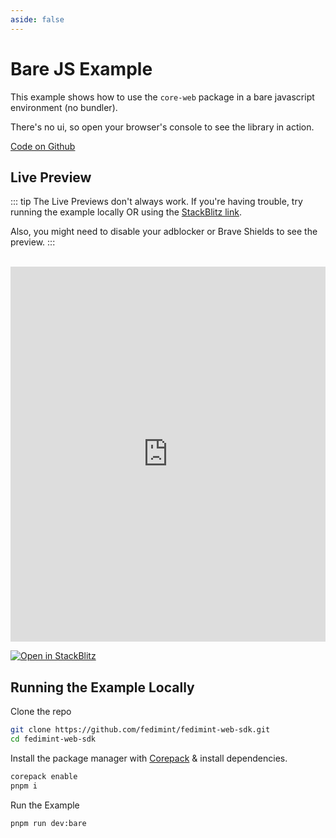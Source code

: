 ```yaml
---
aside: false
---
```


# Bare JS Example

This example shows how to use the `core-web` package in a bare javascript environment (no bundler).

There's no ui, so open your browser's console to see the library in action.

[Code on Github](https://github.com/fedimint/fedimint-web-sdk/tree/main/examples/bare-js)

## Live Preview

::: tip
The Live Previews don't always work. If you're having trouble, try running the example locally OR using the [StackBlitz link](https://stackblitz.com/github/fedimint/fedimint-web-sdk/tree/main/examples/bare-js).

Also, you might need to disable your adblocker or Brave Shields to see the preview.
:::

<br>

<iframe src="https://stackblitz.com/github/fedimint/fedimint-web-sdk/tree/main/examples/bare-js?embed=1&theme=dark&file=index.html" style=" width: 100%; height: 600px; border: 0;"></iframe>

[![Open in StackBlitz](https://developer.stackblitz.com/img/open_in_stackblitz.svg)](https://stackblitz.com/github/fedimint/fedimint-web-sdk/tree/main/examples/bare-js)

## Running the Example Locally

Clone the repo

```sh
git clone https://github.com/fedimint/fedimint-web-sdk.git
cd fedimint-web-sdk
```

Install the package manager with [Corepack](https://nodejs.org/api/corepack.html) & install dependencies.

```sh
corepack enable
pnpm i
```

Run the Example

```sh
pnpm run dev:bare
```
